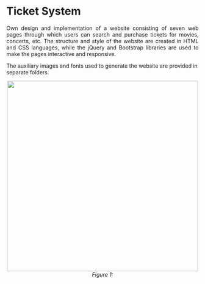 # Ticket System 

<p><div align="justify">
Own design and implementation of a website consisting of seven web pages through which users can search and purchase tickets for movies, concerts, etc.
The structure and style of the website are created in HTML and CSS languages, while the jQuery and Bootstrap libraries are used to make the pages interactive and responsive. 
</div></p>

The аuxiliary images and fonts used to generate the website are provided in separate folders.

<p><div align="center"><img width="500" src="https://user-images.githubusercontent.com/18449614/173589914-02e3b831-f82e-46ef-a094-bb71eb724d09.png"> </div><div align="center"><i>Figure 1: </i></div></p>

